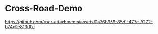 # Cross-Road-Demo



https://github.com/user-attachments/assets/0a76b966-85d1-477c-9272-b74c0e813d0c

